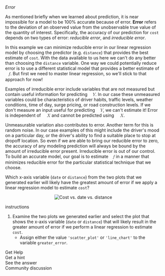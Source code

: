 <em>Error</em>

<div><p>As mentioned briefly when we learned about prediction, it is near impossible for a model to be 100% accurate because of error. <strong>Error</strong> refers to the deviation of an observed value from the unobservable true value of the quantity of interest. Specifically, the accuracy of our prediction for <code>cost</code> depends on two types of error: <em>reducible error</em>, and <em>irreducible error</em>.</p>
<p>In this example we can minimize reducible error in our linear regression model by choosing the predictor (e.g. <code>distance</code>) that provides the best estimate of <code>cost</code>. With the data available to us here we can't do any better than choosing the <code>distance</code> variable. One way we could potentially reduce error is to use a different statistical model that provides a better estimate of <span class="MathJax_Preview" style="color: inherit; display: none;"></span><span class="MathJax_SVG" id="MathJax-Element-272-Frame" tabindex="0" style="font-size: 100%; display: inline-block; position: relative;" data-mathml="<math xmlns=&quot;http://www.w3.org/1998/Math/MathML&quot;><mi>f</mi></math>" role="presentation"><svg xmlns:xlink="http://www.w3.org/1999/xlink" width="1.279ex" height="2.461ex" viewBox="0 -779.8 550.5 1059.6" role="img" focusable="false" style="vertical-align: -0.65ex;" aria-hidden="true"><g stroke="currentColor" fill="currentColor" stroke-width="0" transform="matrix(1 0 0 -1 0 0)"><use xlink:href="#MJMATHI-66" x="0" y="0"></use></g></svg><span class="MJX_Assistive_MathML" role="presentation"><math xmlns="http://www.w3.org/1998/Math/MathML"><mi>f</mi></math></span></span><script type="math/tex" id="MathJax-Element-272">f</script>. But first we need to master linear regression, so we'll stick to that approach for now! </p>
<p>Examples of irreducible error include variables that are not measured but contain useful information for predicting <span class="MathJax_Preview" style="color: inherit; display: none;"></span><span class="MathJax_SVG" id="MathJax-Element-273-Frame" tabindex="0" style="font-size: 100%; display: inline-block; position: relative;" data-mathml="<math xmlns=&quot;http://www.w3.org/1998/Math/MathML&quot;><mi>Y</mi></math>" role="presentation"><svg xmlns:xlink="http://www.w3.org/1999/xlink" width="1.773ex" height="1.945ex" viewBox="0 -779.8 763.5 837.3" role="img" focusable="false" style="vertical-align: -0.134ex;" aria-hidden="true"><g stroke="currentColor" fill="currentColor" stroke-width="0" transform="matrix(1 0 0 -1 0 0)"><use xlink:href="#MJMATHI-59" x="0" y="0"></use></g></svg><span class="MJX_Assistive_MathML" role="presentation"><math xmlns="http://www.w3.org/1998/Math/MathML"><mi>Y</mi></math></span></span><script type="math/tex" id="MathJax-Element-273">Y</script>. In our case these unmeasured variables could be characteristics of driver habits, traffic levels, weather conditions, time of day, surge pricing, or road construction levels. If we don't measure an input useful for predicting <span class="MathJax_Preview" style="color: inherit; display: none;"></span><span class="MathJax_SVG" id="MathJax-Element-274-Frame" tabindex="0" style="font-size: 100%; display: inline-block; position: relative;" data-mathml="<math xmlns=&quot;http://www.w3.org/1998/Math/MathML&quot;><mi>Y</mi></math>" role="presentation"><svg xmlns:xlink="http://www.w3.org/1999/xlink" width="1.773ex" height="1.945ex" viewBox="0 -779.8 763.5 837.3" role="img" focusable="false" style="vertical-align: -0.134ex;" aria-hidden="true"><g stroke="currentColor" fill="currentColor" stroke-width="0" transform="matrix(1 0 0 -1 0 0)"><use xlink:href="#MJMATHI-59" x="0" y="0"></use></g></svg><span class="MJX_Assistive_MathML" role="presentation"><math xmlns="http://www.w3.org/1998/Math/MathML"><mi>Y</mi></math></span></span><script type="math/tex" id="MathJax-Element-274">Y</script>, we can't estimate it! Error is independent of <span class="MathJax_Preview" style="color: inherit; display: none;"></span><span class="MathJax_SVG" id="MathJax-Element-275-Frame" tabindex="0" style="font-size: 100%; display: inline-block; position: relative;" data-mathml="<math xmlns=&quot;http://www.w3.org/1998/Math/MathML&quot;><mi>X</mi></math>" role="presentation"><svg xmlns:xlink="http://www.w3.org/1999/xlink" width="1.98ex" height="2.074ex" viewBox="0 -779.8 852.5 892.9" role="img" focusable="false" style="vertical-align: -0.263ex;" aria-hidden="true"><g stroke="currentColor" fill="currentColor" stroke-width="0" transform="matrix(1 0 0 -1 0 0)"><use xlink:href="#MJMATHI-58" x="0" y="0"></use></g></svg><span class="MJX_Assistive_MathML" role="presentation"><math xmlns="http://www.w3.org/1998/Math/MathML"><mi>X</mi></math></span></span><script type="math/tex" id="MathJax-Element-275">X</script> and cannot be predicted using <span class="MathJax_Preview" style="color: inherit; display: none;"></span><span class="MathJax_SVG" id="MathJax-Element-276-Frame" tabindex="0" style="font-size: 100%; display: inline-block; position: relative;" data-mathml="<math xmlns=&quot;http://www.w3.org/1998/Math/MathML&quot;><mi>X</mi></math>" role="presentation"><svg xmlns:xlink="http://www.w3.org/1999/xlink" width="1.98ex" height="2.074ex" viewBox="0 -779.8 852.5 892.9" role="img" focusable="false" style="vertical-align: -0.263ex;" aria-hidden="true"><g stroke="currentColor" fill="currentColor" stroke-width="0" transform="matrix(1 0 0 -1 0 0)"><use xlink:href="#MJMATHI-58" x="0" y="0"></use></g></svg><span class="MJX_Assistive_MathML" role="presentation"><math xmlns="http://www.w3.org/1998/Math/MathML"><mi>X</mi></math></span></span><script type="math/tex" id="MathJax-Element-276">X</script>. </p>
<p>Unmeasurable variation also contributes to error. Another term for this is random noise. In our case examples of this might include the driver's mood on a particular day, or the driver's ability to find a suitable place to stop at dropoff location. So even if we are able to bring our reducible error to zero, the accuracy of any modeling prediction will always be bound by the amount of irreducible error present. Irreducible error is out of our control. To build an accurate model, our goal is to estimate <span class="MathJax_Preview" style="color: inherit; display: none;"></span><span class="MathJax_SVG" id="MathJax-Element-277-Frame" tabindex="0" style="font-size: 100%; display: inline-block; position: relative;" data-mathml="<math xmlns=&quot;http://www.w3.org/1998/Math/MathML&quot;><mi>f</mi></math>" role="presentation"><svg xmlns:xlink="http://www.w3.org/1999/xlink" width="1.279ex" height="2.461ex" viewBox="0 -779.8 550.5 1059.6" role="img" focusable="false" style="vertical-align: -0.65ex;" aria-hidden="true"><g stroke="currentColor" fill="currentColor" stroke-width="0" transform="matrix(1 0 0 -1 0 0)"><use xlink:href="#MJMATHI-66" x="0" y="0"></use></g></svg><span class="MJX_Assistive_MathML" role="presentation"><math xmlns="http://www.w3.org/1998/Math/MathML"><mi>f</mi></math></span></span><script type="math/tex" id="MathJax-Element-277">f</script> in a manner that minimizes reducible error for the particular statistical technique that we choose.</p>
<p>Which x-axis variable (<code>date</code> or <code>distance</code>) from the two plots that we generated earlier will likely have the greatest amount of error if we apply a linear regression model to estimate <code>cost</code>? </p>
<p></p><center><img alt="Cost vs. date vs. distance" src="https://dq-content.s3.amazonaws.com/454/grid.png"></center><p></p></div>

<div class="ScrollAccordion__section"><div theme="light" class="ScrollAccordion__in_text SidePanelTitle__light" style="opacity: 1;" id="onboarding-tip-instructions">instructions</div><iframe style="height: 100%; width: 100%; border: none; background: transparent; position: absolute; z-index: -1; top: 0px; left: 0px;"></iframe><div id="body" class="MissionLearn__instructions MissionMarkup__light"><ol>
<li>Examine the two plots we generated earlier and select the plot that shows the x-axis variable (<code>date</code> or <code>distance</code>) that will likely result in the greater amount of error if we perform a linear regression to estimate <code>cost</code>. <ul>
<li>Assign either the value <code>'scatter_plot'</code> or <code>'line_chart'</code> to the variable <code>greater_error</code>.</li>
</ul>
</li>
</ol></div><div class="MissionLearn__section"><div theme="light" class="DqDropMenu__close"><div class="DqDropMenu__top" data-test-selector="GetHelpMenu"><div class="DqDropMenu__text">Get Help</div><div class="DqDropMenu__icon"><span class="dqicon dqicon-down undefined"></span></div></div><div class="DqDropMenu__options"><div class="DqDropMenu__option" data-test-selector="mission-help-get-hint">Get a hint</div><div class="DqDropMenu__option" title="[alt+a] to See the answer" data-test-selector="mission-help-show-answer">See the answer</div><div class="DqDropMenu__option">Community discussion</div></div></div></div></div>

